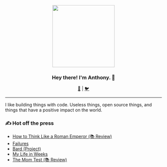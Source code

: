 <div align="center">
    <img width="200" src="https://user-images.githubusercontent.com/16005567/87161721-c5961480-c279-11ea-927c-9171dd81f736.png">
</div>

<h3 align="center">Hey there! I'm Anthony. 👋</h3>

<p align="center">
  <a href="https://anthonymorris.dev">🏡</a> |
  <a href="https://twitter.com/amorriscode">🐦</a>
</p>

---

I like building things with code. Useless things, open source things, and things that have a positive impact on the world.

### ✍️ Hot off the press

- [How to Think Like a Roman Emperor (📚 Review)](https://anthonymorris.dev/books/how-to-think-like-a-roman-emperor)
- [Failures](https://anthonymorris.dev/failures)
- [Bard (Project)](https://anthonymorris.dev/projects/bard)
- [My Life in Weeks](https://anthonymorris.dev/life)
- [The Mom Test (📚 Review)](https://anthonymorris.dev/books/the-mom-test)